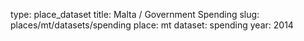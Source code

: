 type: place_dataset
title: Malta / Government Spending
slug: places/mt/datasets/spending
place: mt
dataset: spending
year: 2014
